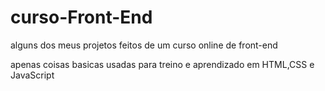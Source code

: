 # curso-Front-End
alguns dos meus projetos feitos de um curso online de front-end

apenas coisas basicas usadas para treino e aprendizado em HTML,CSS e JavaScript

